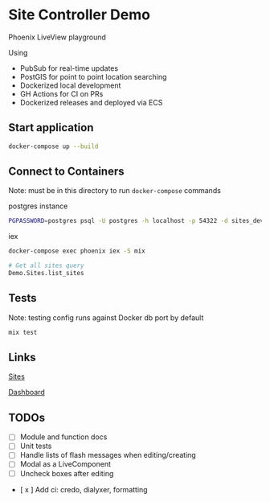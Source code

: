 # Site Controller Demo

Phoenix LiveView playground

Using

- PubSub for real-time updates
- PostGIS for point to point location searching
- Dockerized local development
- GH Actions for CI on PRs
- Dockerized releases and deployed via ECS

## Start application

```bash
docker-compose up --build
```

## Connect to Containers

Note: must be in this directory to run `docker-compose` commands

postgres instance

```bash
PGPASSWORD=postgres psql -U postgres -h localhost -p 54322 -d sites_dev 
```

iex

```bash
docker-compose exec phoenix iex -S mix

# Get all sites query
Demo.Sites.list_sites
```

## Tests

Note: testing config runs against Docker db port by default

```bash
mix test
```

## Links

[Sites](http://localhost:4000/sites)

[Dashboard](http://localhost:4000/dashboard/home)

## TODOs

- [ ] Module and function docs
- [ ] Unit tests
- [ ] Handle lists of flash messages when editing/creating
- [ ] Modal as a LiveComponent
- [ ] Uncheck boxes after editing
- [ x ] Add ci: credo, dialyxer, formatting
